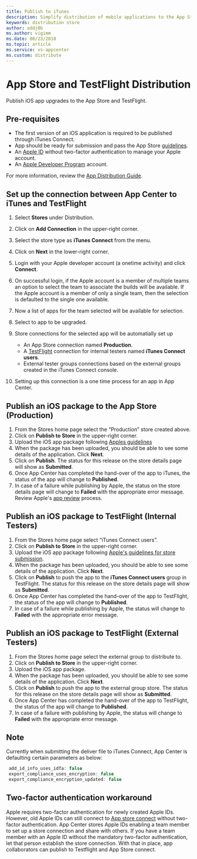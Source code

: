 ```yaml
---
title: Publish to iTunes
description: Simplify distribution of mobile applications to the App Store
keywords: distribution store
author: oddj0b
ms.author: vigimm
ms.date: 08/23/2018
ms.topic: article
ms.service: vs-appcenter
ms.custom: distribute
---
```


# App Store and TestFlight Distribution 

Publish iOS app upgrades to the App Store and TestFlight.

## Pre-requisites

* The first version of an iOS application is required to be published through iTunes Connect.
* App should be ready for submission and pass the App Store [guidelines](https://developer.apple.com/app-store/review/guidelines/).
* An [Apple ID](https://appleid.apple.com/) without two-factor authentication to manage your Apple account.
* An [Apple Developer Program](https://developer.apple.com/programs/enroll/) account.

For more information, review the [App Distribution Guide](https://developer.apple.com/library/content/documentation/IDEs/Conceptual/AppDistributionGuide/Introduction/Introduction.html#//apple_ref/doc/uid/TP40012582-CH1-SW1).

## Set up the connection between App Center to iTunes and TestFlight

1. Select **Stores** under Distribution. 
2. Click on **Add Connection** in the upper-right corner.
3. Select the store type as **iTunes Connect** from the menu. 
4. Click on **Next** in the lower-right corner.
5. Login with your Apple developer account (a onetime activity) and click **Connect**.
6. On successful login, if the Apple account is a member of multiple teams an option to select the team to associate the builds will be available. If the Apple account is a member of only a single team, then the selection is defaulted to the single one available.
7. Now a list of apps for the team selected will be available for selection.
8. Select to app to be upgraded.
9. Store connections for the selected app will be automatially set up
   * An App Store connection named **Production**.
   * A [TestFlight](https://developer.apple.com/testflight/) connection for internal testers named **iTunes Connect users**. 
   * External tester groups connections based on the external groups created in the iTunes Connect console. 

10. Setting up this connection is a one time process for an app in App Center.

## Publish an iOS package to the App Store (Production)

1. From the Stores home page select the “Production” store created above.
2. Click on **Publish to Store** in the upper-right corner.
3. Upload the iOS app package following [Apples guidelines](https://developer.apple.com/app-store/submissions/)
4. When the package has been uploaded, you should be able to see some details of the application. Click **Next**.
5. Click on **Publish**. The status for this release on the store details page will show as **Submitted**. 
6. Once App Center has completed the hand-over of the app to iTunes, the status of the app will change to **Published**.
7. In case of a failure while publishing by Apple, the status on the store details page will change to **Failed** with the appropriate error message. 
   Review Apple's [app review](https://developer.apple.com/support/app-review/) process.

## Publish an iOS package to TestFlight (Internal Testers)    

1. From the Stores home page select “iTunes Connect users”. 
2. Click on **Publish to Store** in the upper-right corner.
3. Upload the iOS app package following [Apple's guidelines for store submission](https://developer.apple.com/app-store/submissions/). 
4. When the package has been uploaded, you should be able to see some details of the application. Click **Next**.
5. Click on **Publish** to push the app to the **iTunes Connect users** group in TestFlight. The status for this release on the store details page will show as **Submitted**. 
6. Once App Center has completed the hand-over of the app to TestFlight, the status of the app will change to **Published**.
7. In case of a failure while publishing by Apple, the status will change to **Failed** with the appropriate error message.

## Publish an iOS package to TestFlight (External Testers)    

1. From the Stores home page select the external group to distribute to. 
2. Click on **Publish to Store** in the upper-right corner.
3. Upload the iOS app package. 
4. When the package has been uploaded, you should be able to see some details of the application. Click **Next**.
5. Click on **Publish** to push the app to the external group store. The status for this release on the store details page will show as **Submitted**. 
6. Once App Center has completed the hand-over of the app to TestFlight, the status of the app will change to **Published**.
7. In case of a failure with publishing by Apple, the status will change to **Failed** with the appropriate error message.


## Note

Currently when submitting the deliver file to iTunes Connect, App Center is defaulting certain parameters as below:
```javascript
 add_id_info_uses_idfa: false
 export_compliance_uses_encryption: false
 export_compliance_encryption_updated: false
 ```

## Two-factor authentication workaround

Apple requires two-factor authentication for newly created Apple IDs. However, old Apple IDs can still connect to [App store connect](https://appstoreconnect.apple.com) without two-factor authentication.
App Center stores Apple IDs enabling a team member to set up a store connection and share with others. If you have a team member with an Apple ID without the mandatory two-factor authentication, let that person establish the store connection. With that in place, app collaborators can publish to Testflight and App Store connect. 
